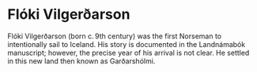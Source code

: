 # Flóki Vilgerðarson

Flóki Vilgerðarson (born c. 9th century) was the first Norseman to intentionally sail to Iceland. His story is documented in the Landnámabók manuscript; however, the precise year of his arrival is not clear. He settled in this new land then known as Garðarshólmi.